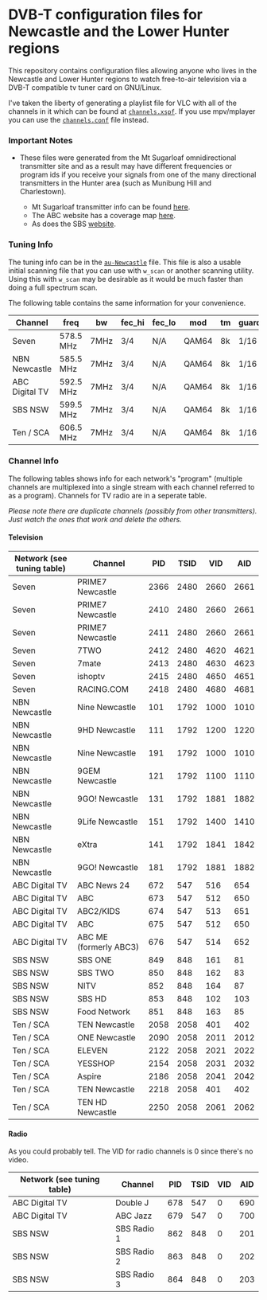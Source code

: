 # DVB-T configuration files for Newcastle and the Lower Hunter regions

This repository contains configuration files allowing anyone who lives in the Newcastle and Lower Hunter regions to watch free-to-air television via a DVB-T compatible tv tuner card on GNU/Linux.

I've taken the liberty of generating a playlist file for VLC with all of the channels in it which can be found at [`channels.xspf`](channels.xspf). If you use mpv/mplayer you can use the [`channels.conf`](channels.conf) file instead.

### Important Notes

  * These files were generated from the Mt Sugarloaf omnidirectional transmitter site and as a result may have different frequencies or program ids if you receive your signals from one of the many directional transmitters in the Hunter area (such as Munibung Hill and Charlestown).

      * Mt Sugarloaf transmitter info can be found [here](https://ozdigitaltv.com/transmitters/NSW/12-Mt-Sugarloaf).
      * The ABC website has a coverage map [here](http://www2b.abc.net.au/reception/frequencyfinder/asp/largemap.asp?transmissionid=3567&presdir=).
      * As does the SBS [website](http://www20.sbs.com.au/transmissions/download.php?file=9345newcastle_sbs38_dtv_pubmap.pdf).
      
### Tuning Info

The tuning info can be in the [`au-Newcastle`](au-Newcastle) file. This file is also a usable initial scanning file that you can use with `w_scan` or another scanning utility. Using this with `w_scan` may be desirable as it would be much faster than doing a full spectrum scan. 

The following table contains the same information for your convenience.

| Channel        | freq      | bw   | fec_hi | fec_lo | mod   | tm | guard | hi  |
|----------------|-----------|------|--------|--------|-------|----|-------|-----|
| Seven          | 578.5 MHz | 7MHz | 3/4    | N/A    | QAM64 | 8k | 1/16  | N/A |
| NBN Newcastle  | 585.5 MHz | 7MHz | 3/4    | N/A    | QAM64 | 8k | 1/16  | N/A |
| ABC Digital TV | 592.5 MHz | 7MHz | 3/4    | N/A    | QAM64 | 8k | 1/16  | N/A |
| SBS NSW        | 599.5 MHz | 7MHz | 3/4    | N/A    | QAM64 | 8k | 1/16  | N/A |
| Ten / SCA      | 606.5 MHz | 7MHz | 3/4    | N/A    | QAM64 | 8k | 1/16  | N/A |

### Channel Info

The following tables shows info for each network's "program" (multiple channels are multiplexed into a single stream with each channel referred to as a program). Channels for TV radio are in a seperate table.

*Please note there are duplicate channels (possibly from other transmitters). Just watch the ones that work and delete the others.*

#### Television

| Network (see tuning table) | Channel                | PID  | TSID | VID  | AID  |
|----------------------------|------------------------|------|------|------|------|
| Seven                      | PRIME7 Newcastle       | 2366 | 2480 | 2660 | 2661 |
| Seven                      | PRIME7 Newcastle       | 2410 | 2480 | 2660 | 2661 |
| Seven                      | PRIME7 Newcastle       | 2411 | 2480 | 2660 | 2661 |
| Seven                      | 7TWO                   | 2412 | 2480 | 4620 | 4621 |
| Seven                      | 7mate                  | 2413 | 2480 | 4630 | 4623 |
| Seven                      | ishoptv                | 2415 | 2480 | 4650 | 4651 |
| Seven                      | RACING.COM             | 2418 | 2480 | 4680 | 4681 |
| NBN Newcastle              | Nine Newcastle         | 101  | 1792 | 1000 | 1010 |
| NBN Newcastle              | 9HD Newcastle          | 111  | 1792 | 1200 | 1220 |
| NBN Newcastle              | Nine Newcastle         | 191  | 1792 | 1000 | 1010 |
| NBN Newcastle              | 9GEM Newcastle         | 121  | 1792 | 1100 | 1110 |
| NBN Newcastle              | 9GO! Newcastle         | 131  | 1792 | 1881 | 1882 |
| NBN Newcastle              | 9Life Newcastle        | 151  | 1792 | 1400 | 1410 |
| NBN Newcastle              | eXtra                  | 141  | 1792 | 1841 | 1842 |
| NBN Newcastle              | 9GO! Newcastle         | 181  | 1792 | 1881 | 1882 |
| ABC Digital TV             | ABC News 24            | 672  | 547  | 516  | 654  |
| ABC Digital TV             | ABC                    | 673  | 547  | 512  | 650  |
| ABC Digital TV             | ABC2/KIDS              | 674  | 547  | 513  | 651  |
| ABC Digital TV             | ABC                    | 675  | 547  | 512  | 650  |
| ABC Digital TV             | ABC ME (formerly ABC3) | 676  | 547  | 514  | 652  |
| SBS NSW                    | SBS ONE                | 849  | 848  | 161  | 81   |
| SBS NSW                    | SBS TWO                | 850  | 848  | 162  | 83   |
| SBS NSW                    | NITV                   | 852  | 848  | 164  | 87   |
| SBS NSW                    | SBS HD                 | 853  | 848  | 102  | 103  |
| SBS NSW                    | Food Network           | 851  | 848  | 163  | 85   |
| Ten / SCA                  | TEN Newcastle          | 2058 | 2058 | 401  | 402  |
| Ten / SCA                  | ONE Newcastle          | 2090 | 2058 | 2011 | 2012 |
| Ten / SCA                  | ELEVEN                 | 2122 | 2058 | 2021 | 2022 |
| Ten / SCA                  | YESSHOP                | 2154 | 2058 | 2031 | 2032 |
| Ten / SCA                  | Aspire                 | 2186 | 2058 | 2041 | 2042 |
| Ten / SCA                  | TEN Newcastle          | 2218 | 2058 | 401  | 402  |
| Ten / SCA                  | TEN HD Newcastle       | 2250 | 2058 | 2061 | 2062 |

#### Radio

As you could probably tell. The VID for radio channels is 0 since there's no video.

| Network (see tuning table) | Channel     | PID | TSID | VID | AID |
|----------------------------|-------------|-----|------|-----|-----|
| ABC Digital TV             | Double J    | 678 | 547  | 0   | 690 |
| ABC Digital TV             | ABC Jazz    | 679 | 547  | 0   | 700 |
| SBS NSW                    | SBS Radio 1 | 862 | 848  | 0   | 201 |
| SBS NSW                    | SBS Radio 2 | 863 | 848  | 0   | 202 |
| SBS NSW                    | SBS Radio 3 | 864 | 848  | 0   | 203 |
